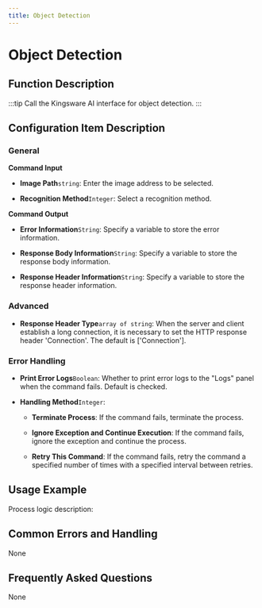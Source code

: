 ```yaml
---
title: Object Detection
---
```


# Object Detection

## Function Description

:::tip 
Call the Kingsware AI interface for object detection.
:::

## Configuration Item Description

### General

**Command Input**

- **Image Path**`string`: Enter the image address to be selected.

- **Recognition Method**`Integer`: Select a recognition method.


**Command Output**

- **Error Information**`String`: Specify a variable to store the error information.

- **Response Body Information**`String`: Specify a variable to store the response body information.

- **Response Header Information**`String`: Specify a variable to store the response header information.

### Advanced

- **Response Header Type**`array of string`: When the server and client establish a long connection, it is necessary to set the HTTP response header 'Connection'. The default is ['Connection'].


### Error Handling

- **Print Error Logs**`Boolean`: Whether to print error logs to the "Logs" panel when the command fails. Default is checked. 

- **Handling Method**`Integer`:

    - **Terminate Process**: If the command fails, terminate the process.

    - **Ignore Exception and Continue Execution**: If the command fails, ignore the exception and continue the process.

    - **Retry This Command**: If the command fails, retry the command a specified number of times with a specified interval between retries.

## Usage Example

Process logic description:

## Common Errors and Handling

None

## Frequently Asked Questions

None

